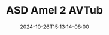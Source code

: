 --- 
title: "ASD Amel 2 AVTub"
description: "nonton bokep ASD Amel 2 AVTub     baru"
date: 2024-10-26T15:13:14-08:00
file_code: "jxsf0yp3wxa3"
draft: false
cover: "e4nk62c5lnpavubj.jpg"
tags: ["ASD", "Amel", "AVTub", "bokep-indo", "bokep-viral", "bokep-ig"]
length: 1039
fld_id: "1483169"
foldername: "Asian s3x diary Jakarta"
categories: ["Asian s3x diary Jakarta"]
views: 0
---